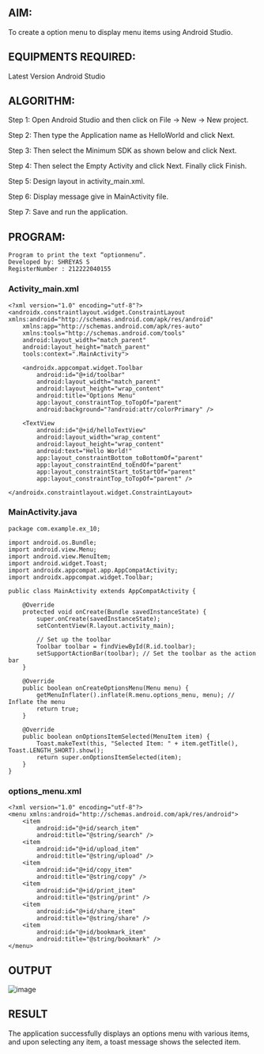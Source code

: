 ## AIM:
To create a option menu to display menu items using Android Studio.

## EQUIPMENTS REQUIRED:
Latest Version Android Studio

## ALGORITHM:
Step 1: Open Android Studio and then click on File -> New -> New project.

Step 2: Then type the Application name as HelloWorld and click Next.

Step 3: Then select the Minimum SDK as shown below and click Next.

Step 4: Then select the Empty Activity and click Next. Finally click Finish.

Step 5: Design layout in activity_main.xml.

Step 6: Display message give in MainActivity file.

Step 7: Save and run the application.

## PROGRAM:
```
Program to print the text “optionmenu”.
Developed by: SHREYAS S
RegisterNumber : 212222040155
```
### Activity_main.xml
```
<?xml version="1.0" encoding="utf-8"?>
<androidx.constraintlayout.widget.ConstraintLayout xmlns:android="http://schemas.android.com/apk/res/android"
    xmlns:app="http://schemas.android.com/apk/res-auto"
    xmlns:tools="http://schemas.android.com/tools"
    android:layout_width="match_parent"
    android:layout_height="match_parent"
    tools:context=".MainActivity">

    <androidx.appcompat.widget.Toolbar
        android:id="@+id/toolbar"
        android:layout_width="match_parent"
        android:layout_height="wrap_content"
        android:title="Options Menu"
        app:layout_constraintTop_toTopOf="parent"
        android:background="?android:attr/colorPrimary" />

    <TextView
        android:id="@+id/helloTextView"
        android:layout_width="wrap_content"
        android:layout_height="wrap_content"
        android:text="Hello World!"
        app:layout_constraintBottom_toBottomOf="parent"
        app:layout_constraintEnd_toEndOf="parent"
        app:layout_constraintStart_toStartOf="parent"
        app:layout_constraintTop_toTopOf="parent" />

</androidx.constraintlayout.widget.ConstraintLayout>
```
### MainActivity.java
```
package com.example.ex_10;

import android.os.Bundle;
import android.view.Menu;
import android.view.MenuItem;
import android.widget.Toast;
import androidx.appcompat.app.AppCompatActivity;
import androidx.appcompat.widget.Toolbar;

public class MainActivity extends AppCompatActivity {

    @Override
    protected void onCreate(Bundle savedInstanceState) {
        super.onCreate(savedInstanceState);
        setContentView(R.layout.activity_main);

        // Set up the toolbar
        Toolbar toolbar = findViewById(R.id.toolbar);
        setSupportActionBar(toolbar); // Set the toolbar as the action bar
    }

    @Override
    public boolean onCreateOptionsMenu(Menu menu) {
        getMenuInflater().inflate(R.menu.options_menu, menu); // Inflate the menu
        return true;
    }

    @Override
    public boolean onOptionsItemSelected(MenuItem item) {
        Toast.makeText(this, "Selected Item: " + item.getTitle(), Toast.LENGTH_SHORT).show();
        return super.onOptionsItemSelected(item);
    }
}
```
### options_menu.xml
```
<?xml version="1.0" encoding="utf-8"?>
<menu xmlns:android="http://schemas.android.com/apk/res/android">
    <item
        android:id="@+id/search_item"
        android:title="@string/search" />
    <item
        android:id="@+id/upload_item"
        android:title="@string/upload" />
    <item
        android:id="@+id/copy_item"
        android:title="@string/copy" />
    <item
        android:id="@+id/print_item"
        android:title="@string/print" />
    <item
        android:id="@+id/share_item"
        android:title="@string/share" />
    <item
        android:id="@+id/bookmark_item"
        android:title="@string/bookmark" />
</menu>
```
## OUTPUT
![image](https://github.com/user-attachments/assets/f98e027a-7fd3-4a52-ac10-0c05671fa307)

## RESULT
The application successfully displays an options menu with various items, and upon selecting any item, a toast message shows the selected item.
